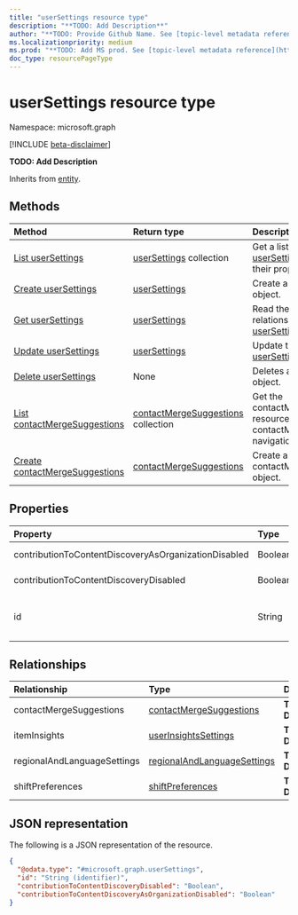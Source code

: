 ```yaml
---
title: "userSettings resource type"
description: "**TODO: Add Description**"
author: "**TODO: Provide Github Name. See [topic-level metadata reference](https://msgo.azurewebsites.net/add/document/guidelines/metadata.html#topic-level-metadata)**"
ms.localizationpriority: medium
ms.prod: "**TODO: Add MS prod. See [topic-level metadata reference](https://msgo.azurewebsites.net/add/document/guidelines/metadata.html#topic-level-metadata)**"
doc_type: resourcePageType
---
```


# userSettings resource type

Namespace: microsoft.graph

[!INCLUDE [beta-disclaimer](../../includes/beta-disclaimer.md)]

**TODO: Add Description**


Inherits from [entity](../resources/entity.md).

## Methods
|Method|Return type|Description|
|:---|:---|:---|
|[List userSettings](../api/usersettings-list.md)|[userSettings](../resources/usersettings.md) collection|Get a list of the [userSettings](../resources/usersettings.md) objects and their properties.|
|[Create userSettings](../api/user-post-settings.md)|[userSettings](../resources/usersettings.md)|Create a new [userSettings](../resources/usersettings.md) object.|
|[Get userSettings](../api/usersettings-get.md)|[userSettings](../resources/usersettings.md)|Read the properties and relationships of a [userSettings](../resources/usersettings.md) object.|
|[Update userSettings](../api/usersettings-update.md)|[userSettings](../resources/usersettings.md)|Update the properties of a [userSettings](../resources/usersettings.md) object.|
|[Delete userSettings](../api/usersettings-delete.md)|None|Deletes a [userSettings](../resources/usersettings.md) object.|
|[List contactMergeSuggestions](../api/usersettings-list-contactmergesuggestions.md)|[contactMergeSuggestions](../resources/contactmergesuggestions.md) collection|Get the contactMergeSuggestions resources from the contactMergeSuggestions navigation property.|
|[Create contactMergeSuggestions](../api/usersettings-post-contactmergesuggestions.md)|[contactMergeSuggestions](../resources/contactmergesuggestions.md)|Create a new contactMergeSuggestions object.|

## Properties
|Property|Type|Description|
|:---|:---|:---|
|contributionToContentDiscoveryAsOrganizationDisabled|Boolean|**TODO: Add Description**|
|contributionToContentDiscoveryDisabled|Boolean|**TODO: Add Description**|
|id|String|**TODO: Add Description** Inherited from [entity](../resources/entity.md).|

## Relationships
|Relationship|Type|Description|
|:---|:---|:---|
|contactMergeSuggestions|[contactMergeSuggestions](../resources/contactmergesuggestions.md)|**TODO: Add Description**|
|itemInsights|[userInsightsSettings](../resources/userinsightssettings.md)|**TODO: Add Description**|
|regionalAndLanguageSettings|[regionalAndLanguageSettings](../resources/regionalandlanguagesettings.md)|**TODO: Add Description**|
|shiftPreferences|[shiftPreferences](../resources/shiftpreferences.md)|**TODO: Add Description**|

## JSON representation
The following is a JSON representation of the resource.
<!-- {
  "blockType": "resource",
  "keyProperty": "id",
  "@odata.type": "microsoft.graph.userSettings",
  "baseType": "microsoft.graph.entity",
  "openType": false
}
-->
``` json
{
  "@odata.type": "#microsoft.graph.userSettings",
  "id": "String (identifier)",
  "contributionToContentDiscoveryDisabled": "Boolean",
  "contributionToContentDiscoveryAsOrganizationDisabled": "Boolean"
}
```


